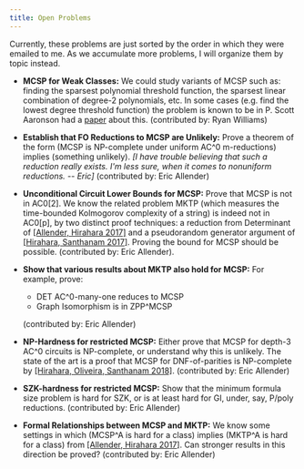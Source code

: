 ```yaml
---
title: Open Problems
---
```


Currently, these problems are just sorted by the order in which they were emailed to me. As we accumulate more problems, I will organize them by topic instead.

* **MCSP for Weak Classes:** We could study variants of MCSP such as: finding the sparsest polynomial threshold function, the sparsest linear combination of degree-2 polynomials, etc. In some cases (e.g. find the lowest degree threshold function) the problem is known to be in P. Scott Aaronson had a [paper](https://arxiv.org/abs/cs/0107010) about this. (contributed by: Ryan Williams)

* **Establish that FO Reductions to MCSP are Unlikely:** Prove a theorem of the form (MCSP is NP-complete under uniform AC^0 m-reductions) implies (something unlikely). *[I  have trouble believing that such a reduction really exists.  I'm less sure, when it comes to nonuniform reductions. -- Eric]* (contributed by: Eric Allender)

* **Unconditional Circuit Lower Bounds for MCSP:** Prove that MCSP is not in AC0[2]. We know the related problem MKTP (which measures the time-bounded Kolmogorov complexity of a string) is indeed not in AC0[p], by two distinct proof techniques: a reduction from Determinant of [[Allender, Hirahara 2017]](http://drops.dagstuhl.de/opus/volltexte/2017/8063/pdf/LIPIcs-MFCS-2017-54.pdf) and a pseudorandom generator argument of [[Hirahara, Santhanam 2017]](http://drops.dagstuhl.de/opus/volltexte/2017/7540/pdf/LIPIcs-CCC-2017-7.pdf). Proving the bound for MCSP should be possible. (contributed by: Eric Allender).

* **Show that various results about MKTP also hold for MCSP:** For example, prove:
	* DET AC^0-many-one reduces to MCSP
	* Graph Isomorphism is in ZPP^MCSP
	
	(contributed by: Eric Allender)

* **NP-Hardness for restricted MCSP:** Either prove that MCSP for depth-3 AC^0 circuits is NP-complete, or understand why this is unlikely. The state of the art is a proof that MCSP for DNF-of-parities is NP-complete by [[Hirahara, Oliveira, Santhanam 2018]](http://drops.dagstuhl.de/opus/frontdoor.php?source_opus=8883). (contributed by: Eric Allender)

* **SZK-hardness for restricted MCSP:** Show that the minimum formula size problem is hard for SZK, or is at least hard for GI, under, say, P/poly reductions. (contributed by: Eric Allender)

* **Formal Relationships between MCSP and MKTP:** We know some settings in which (MCSP^A is hard for a class) implies (MKTP^A is hard for a class) from [[Allender, Hirahara 2017]](http://drops.dagstuhl.de/opus/volltexte/2017/8063/).  Can stronger results in this direction be proved? (contributed by: Eric Allender)
	
